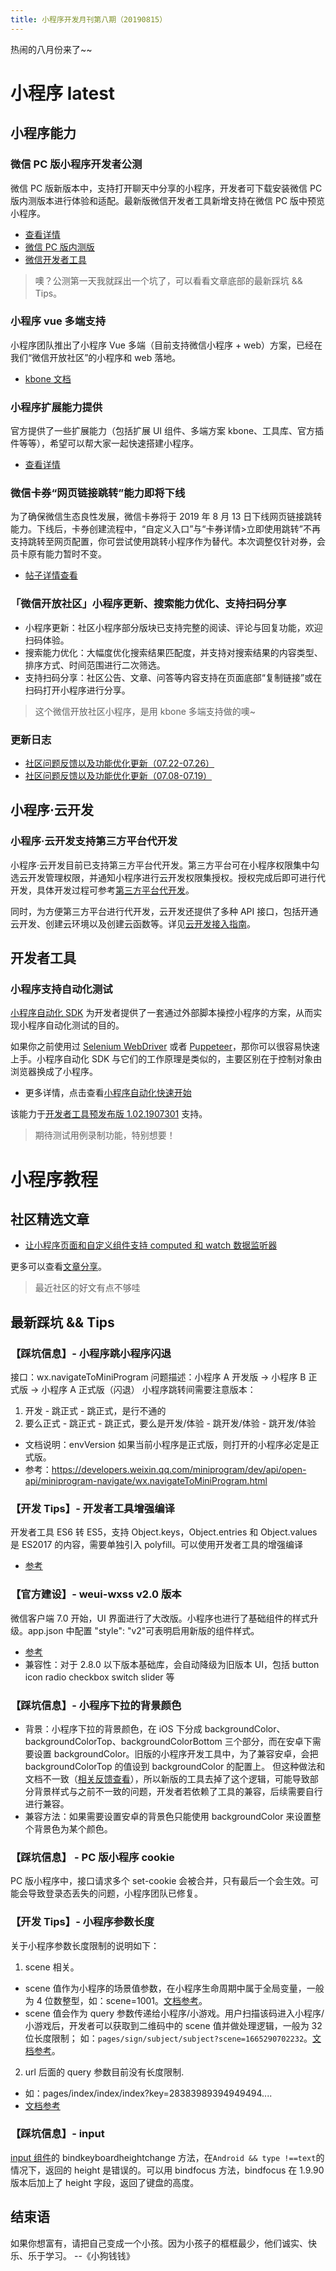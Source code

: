 ```yaml
---
title: 小程序开发月刊第八期（20190815）
---
```


热闹的八月份来了~~

<!--more-->

# 小程序 latest

## 小程序能力

### 微信 PC 版小程序开发者公测

微信 PC 版新版本中，支持打开聊天中分享的小程序，开发者可下载安装微信 PC 版内测版本进行体验和适配。最新版微信开发者工具新增支持在微信 PC 版中预览小程序。

- [查看详情](https://developers.weixin.qq.com/miniprogram/dev/devtools/pc-dev.html)
- [微信 PC 版内测版](https://dldir1.qq.com/weixin/Windows/WeChat2.7.0_beta.exe)
- [微信开发者工具](https://developers.weixin.qq.com/miniprogram/dev/devtools/nightly.html)

> 噢？公测第一天我就踩出一个坑了，可以看看文章底部的最新踩坑 && Tips。

### 小程序 vue 多端支持

小程序团队推出了小程序 Vue 多端（目前支持微信小程序 + web）方案，已经在我们“微信开放社区”的小程序和 web 落地。

- [kbone 文档](https://github.com/wechat-miniprogram/kbone)

### 小程序扩展能力提供

官方提供了一些扩展能力（包括扩展 UI 组件、多端方案 kbone、工具库、官方插件等等），希望可以帮大家一起快速搭建小程序。

- [查看详情](https://developers.weixin.qq.com/miniprogram/dev/extended/)

### 微信卡券“网页链接跳转”能力即将下线

为了确保微信生态良性发展，微信卡券将于 2019 年 8 月 13 日下线网页链接跳转能力。下线后，卡券创建流程中，“自定义入口”与“卡券详情>立即使用跳转”不再支持跳转至网页配置，你可尝试使用跳转小程序作为替代。本次调整仅针对券，会员卡原有能力暂时不变。

- [帖子详情查看](https://developers.weixin.qq.com/community/develop/doc/0006cef80b05f8b09fe87e70c5fc01)

### 「微信开放社区」小程序更新、搜索能力优化、支持扫码分享

- 小程序更新：社区小程序部分版块已支持完整的阅读、评论与回复功能，欢迎扫码体验。
- 搜索能力优化：大幅度优化搜索结果匹配度，并支持对搜索结果的内容类型、排序方式、时间范围进行二次筛选。
- 支持扫码分享：社区公告、文章、问答等内容支持在页面底部“复制链接”或在扫码打开小程序进行分享。

> 这个微信开放社区小程序，是用 kbone 多端支持做的噢~

### 更新日志

- [社区问题反馈以及功能优化更新（07.22-07.26）](https://developers.weixin.qq.com/community/develop/doc/000402b383c3303803f8e16145bc01)
- [社区问题反馈以及功能优化更新（07.08-07.19）](https://developers.weixin.qq.com/community/develop/doc/0008464a59c0f8b468e834c7451c01)

## 小程序·云开发

### 小程序·云开发支持第三方平台代开发

小程序·云开发目前已支持第三方平台代开发。第三方平台可在小程序权限集中勾选云开发管理权限，并通知小程序进行云开发权限集授权。授权完成后即可进行代开发，具体开发过程可参考[第三方平台代开发](https://developers.weixin.qq.com/miniprogram/dev/devtools/ext.html)。

同时，为方便第三方平台进行代开发，云开发还提供了多种 API 接口，包括开通云开发、创建云环境以及创建云函数等。详见[云开发接入指南](https://open.weixin.qq.com/cgi-bin/showdocument?action=dir_list&t=resource/res_list&verify=1&id=21565259008XrkFz&token=&lang=zh_CN)。

## 开发者工具

### 小程序支持自动化测试

[小程序自动化 SDK](http://npmjs.org/package/miniprogram-automator) 为开发者提供了一套通过外部脚本操控小程序的方案，从而实现小程序自动化测试的目的。

如果你之前使用过 [Selenium WebDriver](https://www.seleniumhq.org/projects/webdriver/) 或者 [Puppeteer](https://pptr.dev/)，那你可以很容易快速上手。小程序自动化 SDK 与它们的工作原理是类似的，主要区别在于控制对象由浏览器换成了小程序。

- 更多详情，点击查看[小程序自动化快速开始](https://developers.weixin.qq.com/miniprogram/dev/devtools/auto/quick-start.html)

该能力于[开发者工具预发布版 1.02.1907301](https://developers.weixin.qq.com/community/develop/doc/000c085a7244b092e4e8237b451c01) 支持。

> 期待测试用例录制功能，特别想要！

# 小程序教程

## 社区精选文章

- [让小程序页面和自定义组件支持 computed 和 watch 数据监听器](https://developers.weixin.qq.com/community/develop/article/doc/0000a8d54acaf0c962e820a1a5e413)

更多可以查看[文章分享](https://developers.weixin.qq.com/community/develop/article)。

> 最近社区的好文有点不够哇

## 最新踩坑 && Tips

### 【踩坑信息】- 小程序跳小程序闪退

接口：wx.navigateToMiniProgram
问题描述：小程序 A 开发版 -> 小程序 B 正式版 -> 小程序 A 正式版（闪退）
小程序跳转间需要注意版本：

1. 开发 - 跳正式 - 跳正式，是行不通的
2. 要么正式 - 跳正式 - 跳正式，要么是开发/体验 - 跳开发/体验 - 跳开发/体验

- 文档说明：envVersion 如果当前小程序是正式版，则打开的小程序必定是正式版。
- 参考：https://developers.weixin.qq.com/miniprogram/dev/api/open-api/miniprogram-navigate/wx.navigateToMiniProgram.html

### 【开发 Tips】- 开发者工具增强编译

开发者工具 ES6 转 ES5，支持 Object.keys，Object.entries 和 Object.values 是 ES2017 的内容，需要单独引入 polyfill。可以使用开发者工具的增强编译

- [参考](https://developers.weixin.qq.com/miniprogram/dev/devtools/codecompile.html)

### 【官方建设】- weui-wxss v2.0 版本

微信客户端 7.0 开始，UI 界面进行了大改版。小程序也进行了基础组件的样式升级。app.json 中配置 "style": "v2"可表明启用新版的组件样式。

- [参考](https://developers.weixin.qq.com/miniprogram/dev/reference/configuration/app.html#style)
- 兼容性：对于 2.8.0 以下版本基础库，会自动降级为旧版本 UI，包括 button icon radio checkbox switch slider 等

### 【踩坑信息】- 小程序下拉的背景颜色

- 背景：小程序下拉的背景颜色，在 iOS 下分成 backgroundColor、backgroundColorTop、backgroundColorBottom 三个部分，而在安卓下需要设置 backgroundColor。旧版的小程序开发工具中，为了兼容安卓，会把 backgroundColorTop 的值设到 backgroundColor 的配置上。
  但这种做法和文档不一致（[相关反馈查看](https://developers.weixin.qq.com/community/develop/doc/0002847bf0c368d623d8f90ba51c00)），所以新版的工具去掉了这个逻辑，可能导致部分背景样式与之前不一致的问题，开发者若依赖了工具的兼容，后续需要自行进行兼容。
- 兼容方法：如果需要设置安卓的背景色只能使用 backgroundColor 来设置整个背景色为某个颜色。

### 【踩坑信息】 - PC 版小程序 cookie

PC 版小程序中，接口请求多个 set-cookie 会被合并，只有最后一个会生效。可能会导致登录态丢失的问题，小程序团队已修复。

### 【开发 Tips】- 小程序参数长度

关于小程序参数长度限制的说明如下：

1. scene 相关。

- scene 值作为小程序的场景值参数，在小程序生命周期中属于全局变量，一般为 4 位数整型，如：scene=1001。[文档参考](https://developers.weixin.qq.com/miniprogram/dev/reference/scene-list.html)。
- scene 值会作为 query 参数传递给小程序/小游戏。用户扫描该码进入小程序/小游戏后，开发者可以获取到二维码中的 scene 值并做处理逻辑，一般为 32 位长度限制； 如：`pages/sign/subject/subject?scene=1665290702232`。[文档参考](https://developers.weixin.qq.com/miniprogram/dev/api-backend/open-api/qr-code/wxacode.getUnlimited.html)。

2. url 后面的 query 参数目前没有长度限制.

- 如：pages/index/index/index?key=28383989394949494....
- [文档参考](https://developers.weixin.qq.com/miniprogram/dev/api/route/wx.reLaunch.html#%E5%8F%82%E6%95%B0)

### 【踩坑信息】- input

[input 组件](https://developers.weixin.qq.com/miniprogram/dev/component/input.html)的 bindkeyboardheightchange 方法，在`Android && type !==text`的情况下，返回的 height 是错误的。可以用 bindfocus 方法，bindfocus 在 1.9.90 版本后加上了 height 字段，返回了键盘的高度。

## 结束语

如果你想富有，请把自己变成一个小孩。因为小孩子的框框最少，他们诚实、快乐、乐于学习。 --《小狗钱钱》
